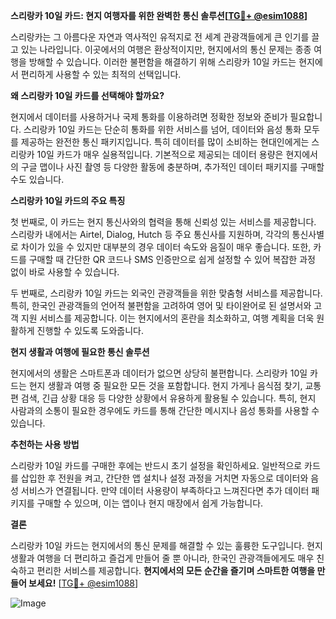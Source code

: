 **스리랑카 10일 카드: 현지 여행자를 위한 완벽한 통신 솔루션[[TG💪+ @esim1088](https://t.me/s/esim1088)]**

스리랑카는 그 아름다운 자연과 역사적인 유적지로 전 세계 관광객들에게 큰 인기를 끌고 있는 나라입니다. 이곳에서의 여행은 환상적이지만, 현지에서의 통신 문제는 종종 여행을 방해할 수 있습니다. 이러한 불편함을 해결하기 위해 스리랑카 10일 카드는 현지에서 편리하게 사용할 수 있는 최적의 선택입니다.

**왜 스리랑카 10일 카드를 선택해야 할까요?**

현지에서 데이터를 사용하거나 국제 통화를 이용하려면 정확한 정보와 준비가 필요합니다. 스리랑카 10일 카드는 단순히 통화를 위한 서비스를 넘어, 데이터와 음성 통화 모두를 제공하는 완전한 통신 패키지입니다. 특히 데이터를 많이 소비하는 현대인에게는 스리랑카 10일 카드가 매우 실용적입니다. 기본적으로 제공되는 데이터 용량은 현지에서의 구글 맵이나 사진 촬영 등 다양한 활동에 충분하며, 추가적인 데이터 패키지를 구매할 수도 있습니다.

**스리랑카 10일 카드의 주요 특징**

첫 번째로, 이 카드는 현지 통신사와의 협력을 통해 신뢰성 있는 서비스를 제공합니다. 스리랑카 내에서는 Airtel, Dialog, Hutch 등 주요 통신사를 지원하며, 각각의 통신사별로 차이가 있을 수 있지만 대부분의 경우 데이터 속도와 음질이 매우 좋습니다. 또한, 카드를 구매할 때 간단한 QR 코드나 SMS 인증만으로 쉽게 설정할 수 있어 복잡한 과정 없이 바로 사용할 수 있습니다.

두 번째로, 스리랑카 10일 카드는 외국인 관광객들을 위한 맞춤형 서비스를 제공합니다. 특히, 한국인 관광객들의 언어적 불편함을 고려하여 영어 및 타이완어로 된 설명서와 고객 지원 서비스를 제공합니다. 이는 현지에서의 혼란을 최소화하고, 여행 계획을 더욱 원활하게 진행할 수 있도록 도와줍니다.

**현지 생활과 여행에 필요한 통신 솔루션**

현지에서의 생활은 스마트폰과 데이터가 없으면 상당히 불편합니다. 스리랑카 10일 카드는 현지 생활과 여행 중 필요한 모든 것을 포함합니다. 현지 가게나 음식점 찾기, 교통편 검색, 긴급 상황 대응 등 다양한 상황에서 유용하게 활용될 수 있습니다. 특히, 현지 사람과의 소통이 필요한 경우에도 카드를 통해 간단한 메시지나 음성 통화를 사용할 수 있습니다.

**추천하는 사용 방법**

스리랑카 10일 카드를 구매한 후에는 반드시 초기 설정을 확인하세요. 일반적으로 카드를 삽입한 후 전원을 켜고, 간단한 앱 설치나 설정 과정을 거치면 자동으로 데이터와 음성 서비스가 연결됩니다. 만약 데이터 사용량이 부족하다고 느껴진다면 추가 데이터 패키지를 구매할 수 있으며, 이는 앱이나 현지 매장에서 쉽게 가능합니다.

**결론**

스리랑카 10일 카드는 현지에서의 통신 문제를 해결할 수 있는 훌륭한 도구입니다. 현지 생활과 여행을 더 편리하고 즐겁게 만들어 줄 뿐 아니라, 한국인 관광객들에게도 매우 친숙하고 편리한 서비스를 제공합니다. **현지에서의 모든 순간을 즐기며 스마트한 여행을 만들어 보세요!** [[TG💪+ @esim1088](https://t.me/s/esim1088)]

![Image](https://i.postimg.cc/Y0z9fWf4/image.png)